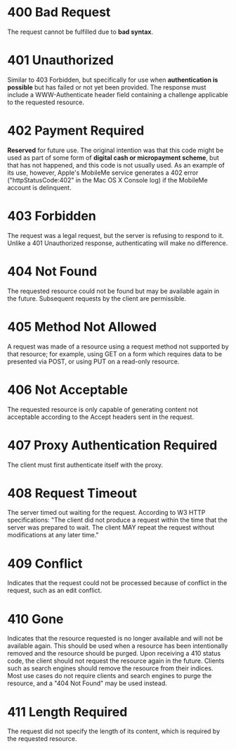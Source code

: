 
# 400 Bad Request

The request cannot be fulfilled due to **bad syntax**.

# 401 Unauthorized

Similar to 403 Forbidden, but specifically for use when **authentication is possible** but has failed or not yet been provided. The response must include a WWW-Authenticate header field containing a challenge applicable to the requested resource.

# 402 Payment Required

**Reserved** for future use. The original intention was that this code might be used as part of some form of **digital cash or micropayment scheme**, but that has not happened, and this code is not usually used. As an example of its use, however, Apple's MobileMe service generates a 402 error ("httpStatusCode:402" in the Mac OS X Console log) if the MobileMe account is delinquent.

# 403 Forbidden

The request was a legal request, but the server is refusing to respond to it. Unlike a 401 Unauthorized response, authenticating will make no difference.

# 404 Not Found

The requested resource could not be found but may be available again in the future. Subsequent requests by the client are permissible.

# 405 Method Not Allowed

A request was made of a resource using a request method not supported by that resource; for example, using GET on a form which requires data to be presented via POST, or using PUT on a read-only resource.

# 406 Not Acceptable

The requested resource is only capable of generating content not acceptable according to the Accept headers sent in the request.

# 407 Proxy Authentication Required

The client must first authenticate itself with the proxy.

# 408 Request Timeout

The server timed out waiting for the request. According to W3 HTTP specifications: "The client did not produce a request within the time that the server was prepared to wait. The client MAY repeat the request without modifications at any later time."

# 409 Conflict

Indicates that the request could not be processed because of conflict in the request, such as an edit conflict.

# 410 Gone

Indicates that the resource requested is no longer available and will not be available again. This should be used when a resource has been intentionally removed and the resource should be purged. Upon receiving a 410 status code, the client should not request the resource again in the future. Clients such as search engines should remove the resource from their indices. Most use cases do not require clients and search engines to purge the resource, and a "404 Not Found" may be used instead.

# 411 Length Required

The request did not specify the length of its content, which is required by the requested resource.

